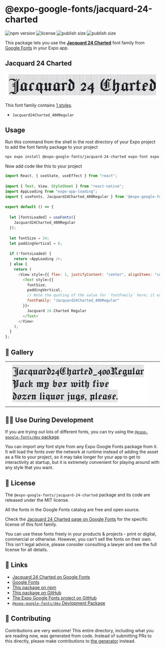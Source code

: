# @expo-google-fonts/jacquard-24-charted

![npm version](https://flat.badgen.net/npm/v/@expo-google-fonts/jacquard-24-charted)
![license](https://flat.badgen.net/github/license/expo/google-fonts)
![publish size](https://flat.badgen.net/packagephobia/install/@expo-google-fonts/jacquard-24-charted)
![publish size](https://flat.badgen.net/packagephobia/publish/@expo-google-fonts/jacquard-24-charted)

This package lets you use the [**Jacquard 24 Charted**](https://fonts.google.com/specimen/Jacquard+24+Charted) font family from [Google Fonts](https://fonts.google.com/) in your Expo app.

## Jacquard 24 Charted

![Jacquard 24 Charted](./font-family.png)

This font family contains [1 styles](#-gallery).

- `Jacquard24Charted_400Regular`

## Usage

Run this command from the shell in the root directory of your Expo project to add the font family package to your project

```sh
npx expo install @expo-google-fonts/jacquard-24-charted expo-font expo-app-loading
```

Now add code like this to your project

```js
import React, { useState, useEffect } from "react";

import { Text, View, StyleSheet } from "react-native";
import AppLoading from "expo-app-loading";
import { useFonts, Jacquard24Charted_400Regular } from '@expo-google-fonts/jacquard-24-charted';

export default () => {

  let [fontsLoaded] = useFonts({
    Jacquard24Charted_400Regular
  });

  let fontSize = 24;
  let paddingVertical = 6;

  if (!fontsLoaded) {
    return <AppLoading />;
  } else {
    return (
      <View style={{ flex: 1, justifyContent: "center", alignItems: "center" }}>
        <Text style={{
          fontSize,
          paddingVertical,
          // Note the quoting of the value for `fontFamily` here; it expects a string!
          fontFamily: "Jacquard24Charted_400Regular"
        }}>
          Jacquard 24 Charted Regular
        </Text>
      </View>
    );
  }
};
```

## 🔡 Gallery


||||
|-|-|-|
|![Jacquard24Charted_400Regular](./Jacquard24Charted_400Regular.ttf.png)||||


## 👩‍💻 Use During Development

If you are trying out lots of different fonts, you can try using the [`@expo-google-fonts/dev` package](https://github.com/expo/google-fonts/tree/master/font-packages/dev#readme).

You can import _any_ font style from any Expo Google Fonts package from it. It will load the fonts over the network at runtime instead of adding the asset as a file to your project, so it may take longer for your app to get to interactivity at startup, but it is extremely convenient for playing around with any style that you want.


## 📖 License

The `@expo-google-fonts/jacquard-24-charted` package and its code are released under the MIT license.

All the fonts in the Google Fonts catalog are free and open source.

Check the [Jacquard 24 Charted page on Google Fonts](https://fonts.google.com/specimen/Jacquard+24+Charted) for the specific license of this font family.

You can use these fonts freely in your products & projects - print or digital, commercial or otherwise. However, you can't sell the fonts on their own. This isn't legal advice, please consider consulting a lawyer and see the full license for all details.

## 🔗 Links

- [Jacquard 24 Charted on Google Fonts](https://fonts.google.com/specimen/Jacquard+24+Charted)
- [Google Fonts](https://fonts.google.com/)
- [This package on npm](https://www.npmjs.com/package/@expo-google-fonts/jacquard-24-charted)
- [This package on GitHub](https://github.com/expo/google-fonts/tree/master/font-packages/jacquard-24-charted)
- [The Expo Google Fonts project on GitHub](https://github.com/expo/google-fonts)
- [`@expo-google-fonts/dev` Devlopment Package](https://github.com/expo/google-fonts/tree/master/font-packages/dev)

## 🤝 Contributing

Contributions are very welcome! This entire directory, including what you are reading now, was generated from code. Instead of submitting PRs to this directly, please make contributions to [the generator](https://github.com/expo/google-fonts/tree/master/packages/generator) instead.
